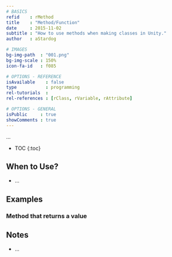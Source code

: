 ```yaml
---
# BASICS
refid    : rMethod
title    : "Method/Function"
date     : 2015-11-02
subtitle : "How to use methods when making classes in Unity."
author   : aStardog

# IMAGES
bg-img-path  : "001.png"
bg-img-scale : 150%
icon-fa-id   : f085

# OPTIONS - REFERENCE
isAvailable    : false
type           : programming
rel-tutorials  : 
rel-references : [rClass, rVariable, rAttribute]

# OPTIONS - GENERAL
isPublic     : true
showComments : true
---
```

...

* TOC
{:toc}

## When to Use?

* ...

## Examples

### Method that returns a value

## Notes

* ...